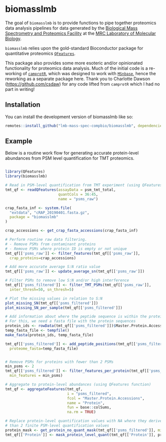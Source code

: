 
# biomasslmb

<!-- badges: start -->
<!-- badges: end -->

The goal of `biomasslmb` is to provide functions to pipe together proteomics data analysis pipelines for data generated by the [Biological Mass Spectrometry and Proteomics Facility](https://www2.mrc-lmb.cam.ac.uk/research/scientific-facilities-and-support-services/mass-spectrometry-home/) at the [MRC Laboratory of Molecular Biology](https://www2.mrc-lmb.cam.ac.uk/).

`biomasslmb` relies upon the gold-standard Bioconductor package for quantitative proteomics [`QFeatures`](https://www.bioconductor.org/packages/release/bioc/html/QFeatures.html). 

This package also provides some more esoteric and/or opinionated functionality for proteomics data analysis. Much of the initial code is a re-working of [`camprotR`](https://github.com/CambridgeCentreForProteomics/camprotR), which was designed to work with [`MSnbase`](https://bioconductor.org/packages/release/bioc/html/MSnbase.html), hence the reworking as a separate package here. Thank you to Charlotte Dawson (https://github.com/csdaw) for any code lifted from `camprotR` which I had no part in writing!

## Installation

You can install the development version of biomasslmb like so:

``` r
remotes::install_github("lmb-mass-spec-compbio/biomasslmb", dependencies = TRUE)
```

## Example

Below is a routine work flow for generating
accurate protein-level abundances from PSM level quantification for TMT proteomics.

``` r

library(QFeatures)
library(biomasslmb)

# Read in PSM-level quantification from TMT experiment (using QFeatures function)
tmt_qf <- readQFeatures(assayData = psm_tmt_total,
                        quantCols = 36:45, 
                        name = "psms_raw")

crap_fasta_inf <- system.file(
  "extdata", "cRAP_20190401.fasta.gz",
  package = "biomasslmb"
)

crap_accessions <- get_crap_fasta_accessions(crap_fasta_inf)

# Perform routine raw data filtering.
# - Remove PSMs from contaminant proteins
# - Remove PSMs where protein ID is empty or not unique
tmt_qf[['psms_raw']] <- filter_features(tmt_qf[['psms_raw']],
  crap_proteins=crap_accessions)

# Add more accurate average S:N ratio value
tmt_qf[['psms_raw']] <- update_average_sn(tmt_qf[['psms_raw']])

# Filter PSMs to remove low S:N and/or high interference
tmt_qf[['psms_filtered']] <- filter_TMT_PSMs(tmt_qf[['psms_raw']], 
  inter_thresh=50, sn_thresh=5)

# Plot the missing values in relation to S:N
plot_missing_SN(tmt_qf[['psms_filtered']])
plot_missing_SN_per_sample(tmt_qf[['psms_filtered']])

# Add information about where the peptide sequence is within the protein sequence
# For this, we need a fasta file with the protein sequences
protein_ids <- rowData(tmt_qf[['psms_filtered']])$Master.Protein.Accessions
temp_fasta_file <- tempfile()
make_fasta(protein_ids, temp_fasta_file)

tmt_qf[['psms_filtered']] <- add_peptide_positions(tmt_qf[['psms_filtered']],
  proteome_fasta=temp_fasta_file)


# Remove PSMs for proteins with fewer than 2 PSMs
min_psms <- 2
tmt_qf[['psms_filtered']] <- filter_features_per_protein(tmt_qf[['psms_filtered']],
  min_features = min_psms)

# Aggregate to protein-level abundances (using QFeatures function)
tmt_qf <- aggregateFeatures(tmt_qf, 
                            i = "psms_filtered", 
                            fcol = "Master.Protein.Accessions",
                            name = "Protein",
                            fun = base::colSums,
                            na.rm = TRUE)

# Replace protein-level quantification values with NA where they derive from fewer
# than 2 finite PSM-level quantification values
protein_mask <- get_protein_no_quant_mask(tmt_qf[['psms_filtered']], min_features = min_psms, plot=TRUE)
tmt_qf[['Protein']] <- mask_protein_level_quant(tmt_qf[['Protein']], protein_mask)
```

